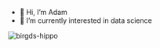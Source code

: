 - 👋 Hi, I’m Adam  
- 👀 I’m currently interested in data science

![birgds-hippo](https://github.com/usradam/usradam/assets/147444558/9efe8222-926b-445e-9122-b23461c703d6)


<!---
usradam/usradam is a ✨ special ✨ repository because its `README.md` (this file) appears on your GitHub profile.
You can click the Preview link to take a look at your changes.
--->
